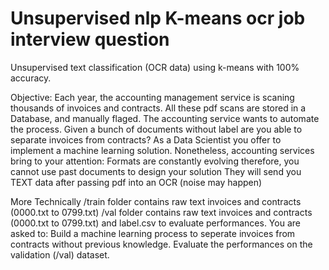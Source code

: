 # Unsupervised nlp K-means ocr job interview question
Unsupervised text classification (OCR data) using k-means with 100% accuracy. 

Objective:
Each year, the accounting management service is scaning thousands of invoices and contracts. All these pdf scans are stored in a Database, and manually flaged. The accounting service wants to automate the process.
Given a bunch of documents without label are you able to separate invoices from contracts?
As a Data Scientist you offer to implement a machine learning solution. Nonetheless, accounting services bring to your attention:
Formats are constantly evolving therefore, you cannot use past documents to design your solution
They will send you TEXT data after passing pdf into an OCR (noise may happen)

More Technically
/train folder contains raw text invoices and contracts (0000.txt to 0799.txt)
/val folder contains raw text invoices and contracts (0000.txt to 0799.txt) and label.csv to evaluate performances.
You are asked to:
Build a machine learning process to seperate invoices from contracts without previous knowledge.
Evaluate the performances on the validation (/val) dataset.
